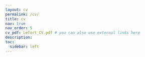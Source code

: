 ```yaml
---
layout: cv
permalink: /cv/
title: cv
nav: true
nav_order: 5
cv_pdf: Lefort_CV.pdf # you can also use external links here
description:
toc:
  sidebar: left
---
```

